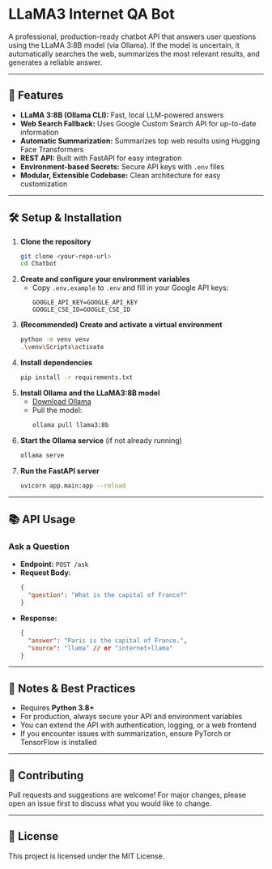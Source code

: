 # LLaMA3 Internet QA Bot

A professional, production-ready chatbot API that answers user questions using the LLaMA 3:8B model (via Ollama). If the model is uncertain, it automatically searches the web, summarizes the most relevant results, and generates a reliable answer.

---

## 🚀 Features
- **LLaMA 3:8B (Ollama CLI):** Fast, local LLM-powered answers
- **Web Search Fallback:** Uses Google Custom Search API for up-to-date information
- **Automatic Summarization:** Summarizes top web results using Hugging Face Transformers
- **REST API:** Built with FastAPI for easy integration
- **Environment-based Secrets:** Secure API keys with `.env` files
- **Modular, Extensible Codebase:** Clean architecture for easy customization

---

## 🛠️ Setup & Installation

1. **Clone the repository**
   ```sh
   git clone <your-repo-url>
   cd Chatbot
   ```
2. **Create and configure your environment variables**
   - Copy `.env.example` to `.env` and fill in your Google API keys:
     ```env
     GOOGLE_API_KEY=GOOGLE_API_KEY
     GOOGLE_CSE_ID=GOOGLE_CSE_ID
     ```
3. **(Recommended) Create and activate a virtual environment**
   ```sh
   python -m venv venv
   .\venv\Scripts\activate
   ```
4. **Install dependencies**
   ```sh
   pip install -r requirements.txt
   ```
5. **Install Ollama and the LLaMA3:8B model**
   - [Download Ollama](https://ollama.com/download)
   - Pull the model:
     ```sh
     ollama pull llama3:8b
     ```
6. **Start the Ollama service** (if not already running)
   ```sh
   ollama serve
   ```
7. **Run the FastAPI server**
   ```sh
   uvicorn app.main:app --reload
   ```

---

## 📚 API Usage

### Ask a Question
- **Endpoint:** `POST /ask`
- **Request Body:**
  ```json
  {
    "question": "What is the capital of France?"
  }
  ```
- **Response:**
  ```json
  {
    "answer": "Paris is the capital of France.",
    "source": "llama" // or "internet+llama"
  }
  ```

---

## 📝 Notes & Best Practices
- Requires **Python 3.8+**
- For production, always secure your API and environment variables
- You can extend the API with authentication, logging, or a web frontend
- If you encounter issues with summarization, ensure PyTorch or TensorFlow is installed

---

## 🤝 Contributing
Pull requests and suggestions are welcome! For major changes, please open an issue first to discuss what you would like to change.

---

## 📄 License
This project is licensed under the MIT License.